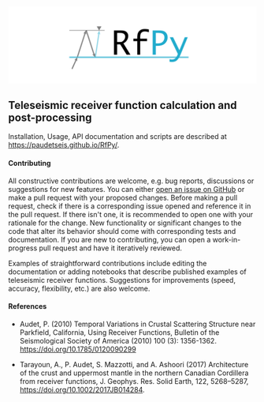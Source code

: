 
![](./rfpy/examples/picture/RfPy_logo.png)

## Teleseismic receiver function calculation and post-processing 

Installation, Usage, API documentation and scripts are described at 
https://paudetseis.github.io/RfPy/.

<!-- #### Citing

If you use `SplitPy` in your work, please cite the 
[`Zenodo DOI`](https://zenodo.org/badge/latestdoi/211722700).
 -->
#### Contributing

All constructive contributions are welcome, e.g. bug reports, discussions or suggestions for new features. You can either [open an issue on GitHub](https://github.com/paudetseis/RfPy/issues) or make a pull request with your proposed changes. Before making a pull request, check if there is a corresponding issue opened and reference it in the pull request. If there isn't one, it is recommended to open one with your rationale for the change. New functionality or significant changes to the code that alter its behavior should come with corresponding tests and documentation. If you are new to contributing, you can open a work-in-progress pull request and have it iteratively reviewed.

Examples of straightforward contributions include editing the documentation or adding notebooks that describe published examples of teleseismic receiver functions. Suggestions for improvements (speed, accuracy, flexibility, etc.) are also welcome.

#### References

- Audet, P. (2010) Temporal Variations in Crustal Scattering Structure near Parkfield, California, Using Receiver Functions, Bulletin of the Seismological Society of America (2010) 100 (3): 1356-1362. https://doi.org/10.1785/0120090299

- Tarayoun, A., P. Audet, S. Mazzotti, and A. Ashoori (2017) Architecture of the crust and uppermost mantle in the northern Canadian Cordillera from receiver functions, J. Geophys. Res. Solid Earth, 122, 5268–5287, https://doi.org/10.1002/2017JB014284.
